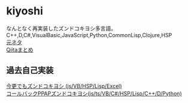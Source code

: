 # kiyoshi
なんとなく再実装したズンドコキヨシ多言語。  
C++,D,C#,VisualBasic,JavaScript,Python,CommonLisp,Clojure,HSP  
[元ネタ](https://twitter.com/kumiromilk/status/707437861881180160?ref_src=twsrc%5Etfw%7Ctwcamp%5Etweetembed%7Ctwterm%5E707437861881180160&ref_url=https%3A%2F%2Fqiita.com%2Fshunsugai%40github%2Fitems%2F971a15461de29563bf90)  
[Qiitaまとめ](https://qiita.com/shunsugai@github/items/971a15461de29563bf90)  
  
## 過去自己実装
[今更でもズンドコキヨシ (js/VB/HSP/Lisp/Excel)](https://qiita.com/yosgspec/items/5d6b25af830541c155cb)  
[コールバックPPAPズンドコキヨシ(js/ts/VB/C#/HSP/Lisp/C++/D/Python)](https://qiita.com/yosgspec/items/5c7a8954fa5555593b21)

